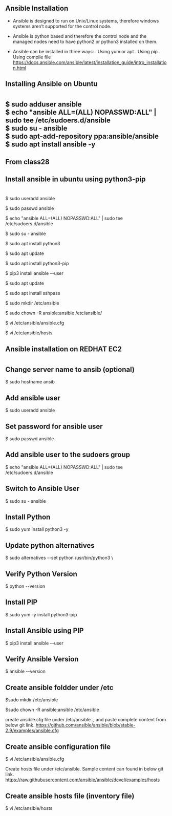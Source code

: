 ## **Ansible Installation**

- Ansible is designed to run on Unix/Linux systems, therefore windows systems aren’t
supported for the control node.
- Ansible is python based and therefore the control node and the managed nodes need to
have python2 or python3 installed on them.

- Ansible can be installed in three ways:
  . Using yum or apt
  . Using pip
  . Using compile file
https://docs.ansible.com/ansible/latest/installation_guide/intro_installation.html

## **Installing Ansible on Ubuntu**
#
  $ sudo adduser ansible \
  $ echo "ansible ALL=(ALL) NOPASSWD:ALL" | sudo tee /etc/sudoers.d/ansible \
  $ sudo su - ansible \
  $ sudo apt-add-repository ppa:ansible/ansible \
  $ sudo apt install ansible -y
----------------------------------------------------
From class28 
---------------------------------------------
## Install ansible in ubuntu using python3-pip
#
$ sudo useradd ansible

$ sudo passwd ansible

$ echo "ansible  ALL=(ALL) NOPASSWD:ALL" | sudo tee /etc/sudoers.d/ansible

$ sudo su - ansible

$ sudo apt install python3

$ sudo apt update

$ sudo apt install python3-pip

$ pip3 install ansible --user

$ sudo apt update

$ sudo apt install sshpass

$ sudo mkdir /etc/ansible

$ sudo chown -R ansible:ansible /etc/ansible/

$ vi  /etc/ansible/ansible.cfg

$ vi  /etc/ansible/hosts




## **Ansible installation on REDHAT EC2**
#
  ## Change server name to ansib (optional)
  $ sudo hostname ansib
  ## Add ansible user
  $ sudo useradd ansible 
  ## Set password for ansible user
  $ sudo passwd ansible
  ## Add ansible user to the sudoers group
  $ echo "ansible ALL=(ALL) NOPASSWD:ALL" | sudo tee /etc/sudoers.d/ansible 
  ## Switch to Ansible User
  $ sudo su - ansible
  ## Install Python
  $ sudo yum install python3 -y 
  ## Update python alternatives
  $ sudo alternatives --set python /usr/bin/python3 \
  ## Verify Python Version
  $ python --version
  ## Install PIP
  $ sudo yum -y install python3-pip 
  ## Install Ansible using PIP
  $ pip3 install ansible --user
  ## Verify Ansible Version
  $ ansible --version
  ## Create ansible foldder under /etc
  $sudo mkdir /etc/ansible 
  
  $sudo chown -R ansible:ansible /etc/ansible
  
  create ansible.cfg file under /etc/ansible ., and paste complete content from below git link.
      https://github.com/ansible/ansible/blob/stable-2.9/examples/ansible.cfg
  
  ## Create ansible configuration file
  $ vi  /etc/ansible/ansible.cfg
 
 Create hosts file under /etc/ansible.
        Sample content can found in below git link.
        https://raw.githubusercontent.com/ansible/ansible/devel/examples/hosts
 
 ## Create ansible hosts file (inventory file)
  $ vi  /etc/ansible/hosts

